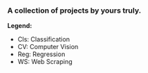 ### A collection of projects by yours truly.

**Legend:**
- Cls: Classification
- CV: Computer Vision
- Reg: Regression
- WS: Web Scraping
